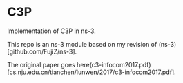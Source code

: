 # C3P
Implementation of C3P in ns-3.

This repo is an ns-3 module based on my revision of (ns-3)[github.com/FujiZ/ns-3].

The original paper goes here(c3-infocom2017.pdf)[cs.nju.edu.cn/tianchen/lunwen/2017/c3-infocom2017.pdf].
